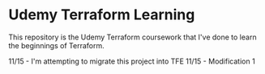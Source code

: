 # Udemy Terraform Learning

This repository is the Udemy Terraform coursework that I've done to learn the beginnings of Terraform.

11/15 - I'm attempting to migrate this project into TFE
11/15 - Modification 1
